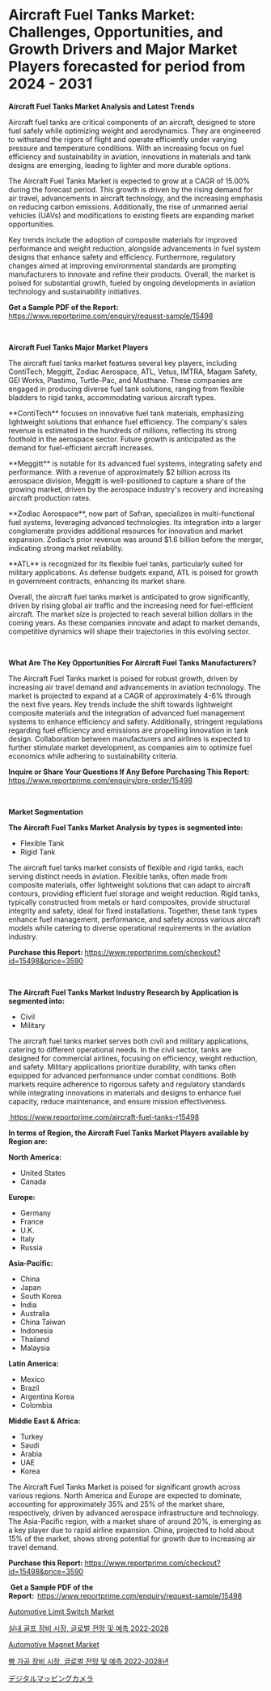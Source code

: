 <p><h1>Aircraft Fuel Tanks Market: Challenges, Opportunities, and Growth Drivers and Major Market Players forecasted for period from 2024 - 2031</h1></p><p><strong>Aircraft Fuel Tanks Market Analysis and Latest Trends</strong></p>
<p><p>Aircraft fuel tanks are critical components of an aircraft, designed to store fuel safely while optimizing weight and aerodynamics. They are engineered to withstand the rigors of flight and operate efficiently under varying pressure and temperature conditions. With an increasing focus on fuel efficiency and sustainability in aviation, innovations in materials and tank designs are emerging, leading to lighter and more durable options. </p><p>The Aircraft Fuel Tanks Market is expected to grow at a CAGR of 15.00% during the forecast period. This growth is driven by the rising demand for air travel, advancements in aircraft technology, and the increasing emphasis on reducing carbon emissions. Additionally, the rise of unmanned aerial vehicles (UAVs) and modifications to existing fleets are expanding market opportunities. </p><p>Key trends include the adoption of composite materials for improved performance and weight reduction, alongside advancements in fuel system designs that enhance safety and efficiency. Furthermore, regulatory changes aimed at improving environmental standards are prompting manufacturers to innovate and refine their products. Overall, the market is poised for substantial growth, fueled by ongoing developments in aviation technology and sustainability initiatives.</p></p>
<p><strong>Get a Sample PDF of the Report:&nbsp;</strong> <a href="https://www.reportprime.com/enquiry/request-sample/15498">https://www.reportprime.com/enquiry/request-sample/15498</a></p>
<p>&nbsp;</p>
<p><strong>Aircraft Fuel Tanks Major Market Players</strong></p>
<p><p>The aircraft fuel tanks market features several key players, including ContiTech, Meggitt, Zodiac Aerospace, ATL, Vetus, IMTRA, Magam Safety, GEI Works, Plastimo, Turtle-Pac, and Musthane. These companies are engaged in producing diverse fuel tank solutions, ranging from flexible bladders to rigid tanks, accommodating various aircraft types.</p><p>**ContiTech** focuses on innovative fuel tank materials, emphasizing lightweight solutions that enhance fuel efficiency. The company's sales revenue is estimated in the hundreds of millions, reflecting its strong foothold in the aerospace sector. Future growth is anticipated as the demand for fuel-efficient aircraft increases.</p><p>**Meggitt** is notable for its advanced fuel systems, integrating safety and performance. With a revenue of approximately $2 billion across its aerospace division, Meggitt is well-positioned to capture a share of the growing market, driven by the aerospace industry's recovery and increasing aircraft production rates.</p><p>**Zodiac Aerospace**, now part of Safran, specializes in multi-functional fuel systems, leveraging advanced technologies. Its integration into a larger conglomerate provides additional resources for innovation and market expansion. Zodiac’s prior revenue was around $1.6 billion before the merger, indicating strong market reliability.</p><p>**ATL** is recognized for its flexible fuel tanks, particularly suited for military applications. As defense budgets expand, ATL is poised for growth in government contracts, enhancing its market share.</p><p>Overall, the aircraft fuel tanks market is anticipated to grow significantly, driven by rising global air traffic and the increasing need for fuel-efficient aircraft. The market size is projected to reach several billion dollars in the coming years. As these companies innovate and adapt to market demands, competitive dynamics will shape their trajectories in this evolving sector.</p></p>
<p>&nbsp;</p>
<p><strong>What Are The Key Opportunities For Aircraft Fuel Tanks Manufacturers?</strong></p>
<p><p>The Aircraft Fuel Tanks market is poised for robust growth, driven by increasing air travel demand and advancements in aviation technology. The market is projected to expand at a CAGR of approximately 4-6% through the next five years. Key trends include the shift towards lightweight composite materials and the integration of advanced fuel management systems to enhance efficiency and safety. Additionally, stringent regulations regarding fuel efficiency and emissions are propelling innovation in tank design. Collaboration between manufacturers and airlines is expected to further stimulate market development, as companies aim to optimize fuel economics while adhering to sustainability criteria.</p></p>
<p><strong>Inquire or Share Your Questions If Any Before Purchasing This Report:</strong> <a href="https://www.reportprime.com/enquiry/pre-order/15498">https://www.reportprime.com/enquiry/pre-order/15498</a></p>
<p>&nbsp;</p>
<p><strong>Market Segmentation</strong></p>
<p><strong>The Aircraft Fuel Tanks Market Analysis by types is segmented into:</strong></p>
<p><ul><li>Flexible Tank</li><li>Rigid Tank</li></ul></p>
<p><p>The aircraft fuel tanks market consists of flexible and rigid tanks, each serving distinct needs in aviation. Flexible tanks, often made from composite materials, offer lightweight solutions that can adapt to aircraft contours, providing efficient fuel storage and weight reduction. Rigid tanks, typically constructed from metals or hard composites, provide structural integrity and safety, ideal for fixed installations. Together, these tank types enhance fuel management, performance, and safety across various aircraft models while catering to diverse operational requirements in the aviation industry.</p></p>
<p><strong>Purchase this Report:&nbsp;</strong><a href="https://www.reportprime.com/checkout?id=15498&price=3590">https://www.reportprime.com/checkout?id=15498&price=3590</a></p>
<p>&nbsp;</p>
<p><strong>The Aircraft Fuel Tanks Market Industry Research by Application is segmented into:</strong></p>
<p><ul><li>Civil</li><li>Military</li></ul></p>
<p><p>The aircraft fuel tanks market serves both civil and military applications, catering to different operational needs. In the civil sector, tanks are designed for commercial airlines, focusing on efficiency, weight reduction, and safety. Military applications prioritize durability, with tanks often equipped for advanced performance under combat conditions. Both markets require adherence to rigorous safety and regulatory standards while integrating innovations in materials and designs to enhance fuel capacity, reduce maintenance, and ensure mission effectiveness.</p></p>
<p><a href="https://www.reportprime.com/aircraft-fuel-tanks-r15498">&nbsp;https://www.reportprime.com/aircraft-fuel-tanks-r15498</a></p>
<p><strong>In terms of Region, the Aircraft Fuel Tanks Market Players available by Region are:</strong></p>
<p>
    <p> <strong> North America: </strong>
        <ul>
            <li>United States</li>
            <li>Canada</li>
        </ul>
        </p> 
    <p> <strong> Europe: </strong>
        <ul>
            <li>Germany</li>
            <li>France</li>
            <li>U.K.</li>
            <li>Italy</li>
            <li>Russia</li>
        </ul>
        </p> 
    <p> <strong> Asia-Pacific: </strong>
        <ul>
            <li>China</li>
            <li>Japan</li>
            <li>South Korea</li>
            <li>India</li>
            <li>Australia</li>
            <li>China Taiwan</li>
            <li>Indonesia</li>
            <li>Thailand</li>
            <li>Malaysia</li>
        </ul>
        </p> 
    <p> <strong> Latin America: </strong>
        <ul>
            <li>Mexico</li>
            <li>Brazil</li>
            <li>Argentina Korea</li>
            <li>Colombia</li>
        </ul>
        </p> 
    <p> <strong> Middle East & Africa: </strong>
        <ul>
            <li>Turkey</li>
            <li>Saudi</li>
            <li>Arabia</li>
            <li>UAE</li>
            <li>Korea</li>
        </ul>
    </p>
    </p>
<p><p>The Aircraft Fuel Tanks Market is poised for significant growth across various regions. North America and Europe are expected to dominate, accounting for approximately 35% and 25% of the market share, respectively, driven by advanced aerospace infrastructure and technology. The Asia-Pacific region, with a market share of around 20%, is emerging as a key player due to rapid airline expansion. China, projected to hold about 15% of the market, shows strong potential for growth due to increasing air travel demand.</p></p>
<p><strong>Purchase this Report: </strong><a href="https://www.reportprime.com/checkout?id=15498&price=3590">https://www.reportprime.com/checkout?id=15498&price=3590</a></p>
<p>&nbsp;<strong>Get a Sample PDF of the Report:&nbsp;&nbsp;</strong><a href="https://www.reportprime.com/enquiry/request-sample/15498">https://www.reportprime.com/enquiry/request-sample/15498</a></p>
<p><strong></strong></p>
<p><p><a href="https://issuu.com/reportprime-2/docs/automotive-limit-switch-market-size_a0bf78123f1494">Automotive Limit Switch Market</a></p><p><a href="https://medium.com/@anil.parihar/%EC%8B%A4%EB%82%B4-%EA%B3%A8%ED%94%84-%EC%9E%A5%EB%B9%84-%EC%8B%9C%EC%9E%A5-%EA%B8%80%EB%A1%9C%EB%B2%8C-%EC%A0%84%EB%A7%9D-%EB%B0%8F-%EC%98%88%EC%B8%A1-2022-2028-%EC%8B%9C%EC%9E%A5-%EC%A0%90%EC%9C%A0%EC%9C%A8-%EA%B7%9C%EB%AA%A8-%EB%8F%99%ED%96%A5-%EC%82%B0%EC%97%85-%EB%B6%84%EC%84%9D-%EB%B3%B4%EA%B3%A0%EC%84%9C-%EC%9A%A9%EB%8F%84%EB%B3%84-%ED%9B%88%EB%A0%A8-%EC%9D%BC%EC%83%81-%EC%98%A4%EB%9D%BD-%EA%B8%B0%ED%83%80-%EC%9C%A0%ED%98%95%EB%B3%84-%EB%B0%9C%EC%82%AC-%EB%AA%A8%EB%8B%88%ED%84%B0-%EA%B3%A8%ED%94%84-%ED%8D%BC%ED%8C%85-a194129d63b5">실내 골프 장비 시장, 글로벌 전망 및 예측 2022-2028</a></p><p><a href="https://issuu.com/reportprime-2/docs/automotive-magnet-market-size-2030._7b2aafb4c87b44">Automotive Magnet Market</a></p><p><a href="https://medium.com/@anil.parihar/%EB%B9%B5-%EA%B0%80%EA%B3%B5-%EC%9E%A5%EB%B9%84-%EC%8B%9C%EC%9E%A5-%EA%B8%80%EB%A1%9C%EB%B2%8C-%EC%A0%84%EB%A7%9D-%EB%B0%8F-%EC%98%88%EC%B8%A1-2022-2028-%EC%82%B0%EC%97%85-%EC%98%88%EC%B8%A1-%EC%8B%9C%EC%9E%A5-%EB%B3%80%ED%99%94-%EB%B0%8F-%EC%A0%84%EB%9E%B5%EC%A0%81-%ED%95%84%EC%88%98-%EC%82%AC%ED%95%AD-2024-2031-2963eab794b8">빵 가공 장비 시장, 글로벌 전망 및 예측 2022-2028년</a></p><p><a href="https://medium.com/@drfg4t/digital-mapping-cameras-market-%E3%81%AF-%E3%82%B3%E3%82%B9%E3%83%88%E7%AE%A1%E7%90%86%E3%81%A8%E5%8A%B9%E7%8E%87%E5%90%91%E4%B8%8A%E3%82%92%E5%84%AA%E5%85%88%E3%81%97%E3%81%BE%E3%81%99-%E3%81%95%E3%82%89%E3%81%AB-%E5%A0%B1%E5%91%8A%E6%9B%B8%E3%81%AF%E5%B8%82%E5%A0%B4%E3%81%AE%E9%9C%80%E8%A6%81%E9%9D%A2%E3%81%A8%E4%BE%9B%E7%B5%A6%E9%9D%A2%E3%81%AE%E4%B8%A1%E6%96%B9%E3%82%92%E3%82%AB%E3%83%90%E3%83%BC%E3%81%97%E3%81%A6%E3%81%84%E3%81%BE%E3%81%99-digital-mapping-c830486672df">デジタルマッピングカメラ</a></p></p>